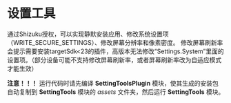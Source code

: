 # 设置工具

通过Shizuku授权，可以实现静默安装应用、修改系统设置项（WRITE_SECURE_SETTINGS）、修改屏幕分辨率和像素密度。
修改屏幕刷新率会提示需要安装targetSdk<23的插件，高版本无法修改“Settings.System”里面的设置项。（部分设备可能不支持修改屏幕刷新率，或者屏幕刷新率改为自适应模式才能生效）

**注意！！！** 运行代码时请先编译 **SettingToolsPlugin** 模块，使其生成的安装包自动复制到 **SettingTools** 模块的 *assets* 文件夹，然后运行 **SettingTools** 模块。